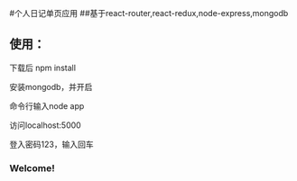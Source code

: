 #个人日记单页应用
##基于react-router,react-redux,node-express,mongodb

## 使用：
下载后 npm install

安装mongodb，并开启

命令行输入node app

访问localhost:5000

登入密码123，输入回车

### Welcome!